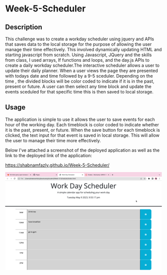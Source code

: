 # Week-5-Scheduler

## Description
This challenge was to create a workday scheduler using jquery and APIs that saves data to the local storage for the purpose of allowing the user manage their time effectively. This involved dynamically updating HTML and starting javascript from scratch. Using Javascript, JQuery and the skills from class, I used arrays, If functions and loops, and the day.js APIs to create a daily workday scheduler.The interactive scheduler allows a user to update their daily planner. When a user views the page they are presented with todays date and time followed by a 9-5 sceduler. Depending on the time , the divided blocks will be color coded to indicate if it is in the past, present or future. A user can then select any time block and update the events sceduled for that specific time this is then saved to local storage.


## Usage
The application is simple to use it allows the user to save events for each hour of the working day. Each timeblock is color coded to indicate whether it is the past, present, or future. When the save button for each timeblock is clicked, the text input for that event is saved in local storage. This will allow the user to manage their time more effectively.

Below I've attached a screenshot of the deployed application as well as the link to the deployed link of the application:

https://shabnamfazly.github.io/Week-5-Scheduler/

<img src=".\assets\images\screenshot1.png"/>


